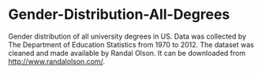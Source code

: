 # Gender-Distribution-All-Degrees
Gender distribution of all university degrees in US. Data was collected by The Department of Education Statistics from 1970 to 2012. The dataset was cleaned and made available by Randal Olson. It can be downloaded from http://www.randalolson.com/.
